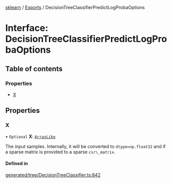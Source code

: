 [sklearn](../readme.md) / [Exports](../modules.md) / DecisionTreeClassifierPredictLogProbaOptions

# Interface: DecisionTreeClassifierPredictLogProbaOptions

## Table of contents

### Properties

- [X](DecisionTreeClassifierPredictLogProbaOptions.md#x)

## Properties

### X

• `Optional` **X**: [`ArrayLike`](../modules.md#arraylike)

The input samples. Internally, it will be converted to `dtype=np.float32` and if a sparse matrix is provided to a sparse `csr\_matrix`.

#### Defined in

[generated/tree/DecisionTreeClassifier.ts:842](https://github.com/transitive-bullshit/scikit-learn-ts/blob/367336a/packages/sklearn/src/generated/tree/DecisionTreeClassifier.ts#L842)
